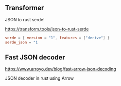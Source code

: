 
## Transformer
JSON to rust serde!

https://transform.tools/json-to-rust-serde

```toml
serde = { version = "1", features = ["derive"] }
serde_json = "1
```


## Fast JSON decoder

https://www.arroyo.dev/blog/fast-arrow-json-decoding


JSON decoder in rust using Arrow